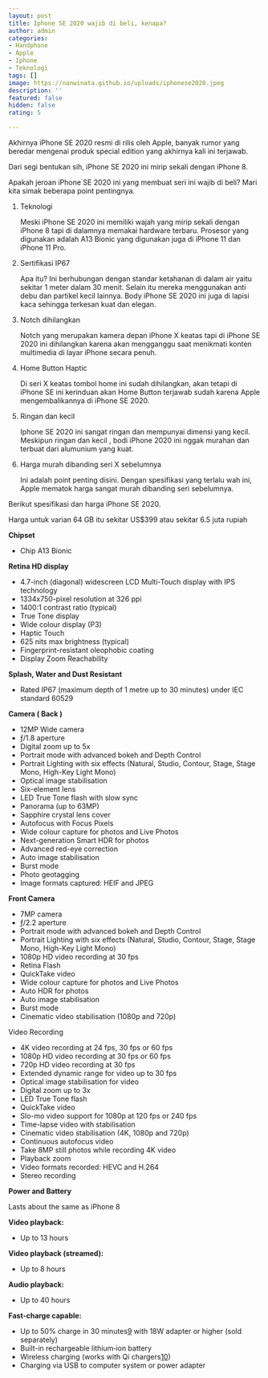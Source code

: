 ```yaml
---
layout: post
title: Iphone SE 2020 wajib di beli, kenapa?
author: admin
categories:
- Handphone
- Apple
- Iphone
- Teknologi
tags: []
image: https://nanwinata.github.io/uploads/iphonese2020.jpeg
description: ''
featured: false
hidden: false
rating: 5

---
```

Akhirnya iPhone SE 2020 resmi di rilis oleh Apple, banyak rumor yang beredar mengenai produk special edition yang akhirnya kali ini terjawab.

Dari segi bentukan sih, iPhone SE 2020 ini mirip sekali dengan iPhone 8.

Apakah jeroan iPhone SE 2020 ini yang membuat seri ini wajib di beli? Mari kita simak beberapa point pentingnya.

1. Teknologi

   Meski iPhone SE 2020 ini memiliki wajah yang mirip sekali dengan iPhone 8 tapi di dalamnya memakai hardware terbaru. Prosesor yang digunakan adalah A13 Bionic yang digunakan juga di iPhone 11 dan iPhone 11 Pro.
2. Sertifikasi IP67

   Apa itu? Ini berhubungan dengan standar ketahanan di dalam air yaitu sekitar 1 meter dalam 30 menit. Selain itu mereka menggunakan anti debu dan partikel kecil lainnya. Body iPhone SE 2020 ini juga di lapisi kaca sehingga terkesan kuat dan elegan.
3. Notch dihilangkan

   Notch yang merupakan kamera depan iPhone X keatas tapi di iPhone SE 2020 ini dihilangkan karena akan mengganggu saat menikmati konten multimedia di layar iPhone secara penuh.
4. Home Button Haptic

   Di seri X keatas tombol home ini sudah dihilangkan, akan tetapi di iPhone SE ini kerinduan akan Home Button terjawab sudah karena Apple mengembalikannya di iPhone SE 2020.
5. Ringan dan kecil

   Iphone SE 2020 ini sangat ringan dan mempunyai dimensi yang kecil. Meskipun ringan dan kecil , bodi iPhone 2020 ini nggak murahan dan terbuat dari alumunium yang kuat.
6. Harga murah dibanding seri X sebelumnya

   Ini adalah point penting disini. Dengan spesifikasi yang terlalu wah ini, Apple mematok harga sangat murah dibanding seri sebelumnya.

Berikut spesifikasi dan harga iPhone SE 2020.

Harga untuk varian 64 GB itu sekitar US$399 atau sekitar 6.5 juta rupiah

**Chipset**

* Chip A13 Bionic

**Retina HD display**

* 4.7-inch (diagonal) widescreen LCD Multi-Touch display with IPS technology
* 1334x750-pixel resolution at 326 ppi
* 1400:1 contrast ratio (typical)
* True Tone display
* Wide colour display (P3)
* Haptic Touch
* 625 nits max brightness (typical)
* Fingerprint-resistant oleophobic coating
* Display Zoom Reachability

**Splash, Water and Dust Resistant**

* Rated IP67 (maximum depth of 1 metre up to 30 minutes) under IEC standard 60529

**Camera ( Back )**

* 12MP Wide camera
* ƒ/1.8 aperture
* Digital zoom up to 5x
* Portrait mode with advanced bokeh and Depth Control
* Portrait Lighting with six effects (Natural, Studio, Contour, Stage, Stage Mono, High-Key Light Mono)
* Optical image stabilisation
* Six-element lens
* LED True Tone flash with slow sync
* Panorama (up to 63MP)
* Sapphire crystal lens cover
* Autofocus with Focus Pixels
* Wide colour capture for photos and Live Photos
* Next-generation Smart HDR for photos
* Advanced red-eye correction
* Auto image stabilisation
* Burst mode
* Photo geotagging
* Image formats captured: HEIF and JPEG

**Front Camera**

* 7MP camera
* ƒ/2.2 aperture
* Portrait mode with advanced bokeh and Depth Control
* Portrait Lighting with six effects (Natural, Studio, Contour, Stage, Stage Mono, High-Key Light Mono)
* 1080p HD video recording at 30 fps
* Retina Flash
* QuickTake video
* Wide colour capture for photos and Live Photos
* Auto HDR for photos
* Auto image stabilisation
* Burst mode
* Cinematic video stabilisation (1080p and 720p)

Video Recording

* 4K video recording at 24 fps, 30 fps or 60 fps
* 1080p HD video recording at 30 fps or 60 fps
* 720p HD video recording at 30 fps
* Extended dynamic range for video up to 30 fps
* Optical image stabilisation for video
* Digital zoom up to 3x
* LED True Tone flash
* QuickTake video
* Slo-mo video support for 1080p at 120 fps or 240 fps
* Time-lapse video with stabilisation
* Cinematic video stabilisation (4K, 1080p and 720p)
* Continuous autofocus video
* Take 8MP still photos while recording 4K video
* Playback zoom
* Video formats recorded: HEVC and H.264
* Stereo recording

**Power and Battery**

Lasts about the same as iPhone 8

**Video playback:**

* Up to 13 hours

**Video playback (streamed):**

* Up to 8 hours

**Audio playback:**

* Up to 40 hours

**Fast‑charge capable:**

* Up to 50% charge in 30 minutes[9](https://www.apple.com/uk/iphone-se/specs/#footnote-11) with 18W adapter or higher (sold separately)
* Built-in rechargeable lithium‑ion battery
* Wireless charging (works with Qi chargers[10](https://www.apple.com/uk/iphone-se/specs/#footnote-12))
* Charging via USB to computer system or power adapter